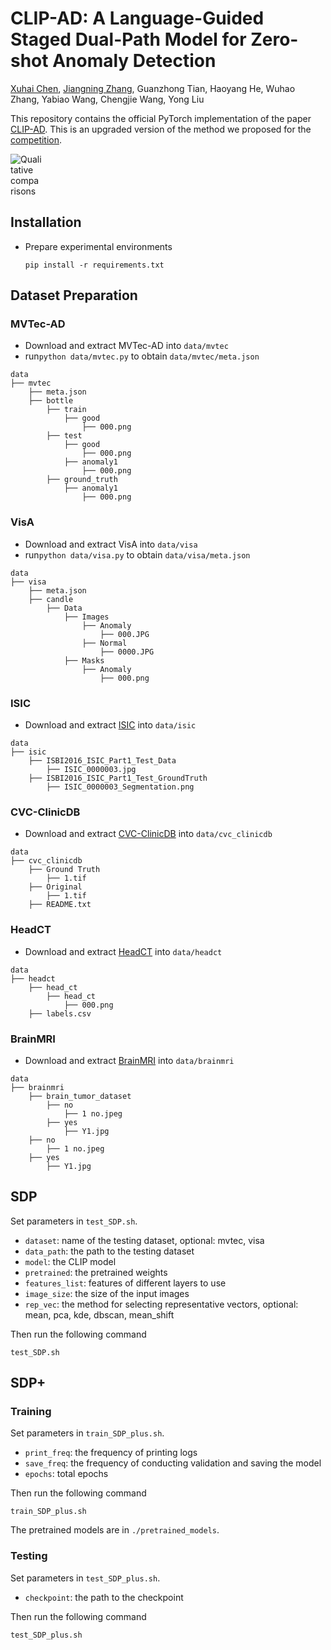 # CLIP-AD: A Language-Guided Staged Dual-Path Model for Zero-shot Anomaly Detection

[Xuhai Chen](https://bychelsea.github.io/xuhaichen.github.io/), [Jiangning Zhang](https://zhangzjn.github.io/), Guanzhong Tian, Haoyang He, Wuhao Zhang, Yabiao Wang, Chengjie Wang, Yong Liu

This repository contains the official PyTorch implementation of the paper [CLIP-AD](https://arxiv.org/abs/2311.00453). This is an upgraded version of the method we proposed for the [competition](https://github.com/ByChelsea/VAND-APRIL-GAN).

<img src="illustration/clipad.png" alt="Qualitative comparisons" style="max-width: 50px; height: auto;">

## Installation

- Prepare experimental environments

  ```shell
  pip install -r requirements.txt
  ```
  
## Dataset Preparation 
### MVTec-AD
- Download and extract MVTec-AD into `data/mvtec`
- run`python data/mvtec.py` to obtain `data/mvtec/meta.json`
```
data
├── mvtec
    ├── meta.json
    ├── bottle
        ├── train
            ├── good
                ├── 000.png
        ├── test
            ├── good
                ├── 000.png
            ├── anomaly1
                ├── 000.png
        ├── ground_truth
            ├── anomaly1
                ├── 000.png
```

### VisA
- Download and extract VisA into `data/visa`
- run`python data/visa.py` to obtain `data/visa/meta.json`
```
data
├── visa
    ├── meta.json
    ├── candle
        ├── Data
            ├── Images
                ├── Anomaly
                    ├── 000.JPG
                ├── Normal
                    ├── 0000.JPG
            ├── Masks
                ├── Anomaly
                    ├── 000.png
```

### ISIC
- Download and extract [ISIC](https://challenge.isic-archive.com/data/) into `data/isic`
```
data
├── isic
    ├── ISBI2016_ISIC_Part1_Test_Data
        ├── ISIC_0000003.jpg
    ├── ISBI2016_ISIC_Part1_Test_GroundTruth
        ├── ISIC_0000003_Segmentation.png
```

### CVC-ClinicDB
- Download and extract [CVC-ClinicDB](https://datasetninja.com/cvc-612) into `data/cvc_clinicdb`
```
data
├── cvc_clinicdb
    ├── Ground Truth
        ├── 1.tif
    ├── Original
        ├── 1.tif
    ├── README.txt
```

### HeadCT
- Download and extract [HeadCT](https://www.kaggle.com/datasets/felipekitamura/head-ct-hemorrhage) into `data/headct`
```
data
├── headct
    ├── head_ct
        ├── head_ct
            ├── 000.png
    ├── labels.csv
```

### BrainMRI
- Download and extract [BrainMRI](https://www.kaggle.com/datasets/masoudnickparvar/brain-tumor-mri-dataset) into `data/brainmri`
```
data
├── brainmri
    ├── brain_tumor_dataset
        ├── no
            ├── 1 no.jpeg
        ├── yes
            ├── Y1.jpg
    ├── no
        ├── 1 no.jpeg
    ├── yes
        ├── Y1.jpg
```

## SDP
Set parameters in `test_SDP.sh`.
- `dataset`: name of the testing dataset, optional: mvtec, visa
- `data_path`: the path to the testing dataset
- `model`: the CLIP model
- `pretrained`: the pretrained weights
- `features_list`: features of different layers to use
- `image_size`: the size of the input images
- `rep_vec`: the method for selecting representative vectors, optional: mean, pca, kde, dbscan, mean_shift

Then run the following command
  ```shell
  test_SDP.sh
  ```

## SDP+
### Training
Set parameters in `train_SDP_plus.sh`.
- `print_freq`: the frequency of printing logs
- `save_freq`: the frequency of conducting validation and saving the model
- `epochs`: total epochs

Then run the following command
  ```shell
  train_SDP_plus.sh
  ```

The pretrained models are in `./pretrained_models`.

### Testing
Set parameters in `test_SDP_plus.sh`.
- `checkpoint`: the path to the checkpoint

Then run the following command
  ```shell
  test_SDP_plus.sh
  ```
